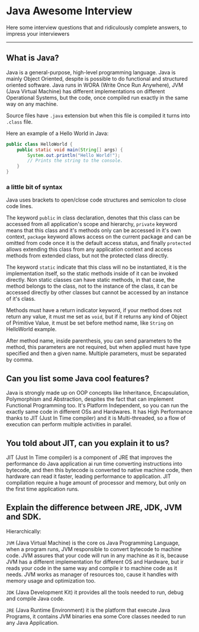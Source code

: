 # Java Awesome Interview

Here some interview questions that and ridiculously complete answers, to impress your interviewers

---

## What is Java?

Java is a general-purpose, high-level programming language. Java is mainly Object Oriented, despite is possible to do functional and structured oriented software.
Java runs in WORA (Write Once Run Anywhere), JVM (Java Virtual Machine) has different implementations on different Operational Systems, but the code, once compiled run exactly in the same way on any machine.

Source files have `.java` extension but when this file is compiled it turns into `.class` file.

Here an example of a Hello World in Java:

```Java
public class HelloWorld {
    public static void main(String[] args) {
        System.out.println("Hello World!");
        // Prints the string to the console.
    }
}
```

### a little bit of syntax

Java uses brackets to open/close code structures and semicolon to close code lines.

The keyword `public` in class declaration, denotes that this class can be accessed from all application's scope and hierarchy, `private` keyword means that this class and it's methods only can be accessed in it's own context, `package` keyword allows access on the current package and can be omitted from code once it is the default access status, and finally `protected` allows extending this class from any application context and access methods from extended class, but not the protected class directly.

The keyword `static` indicate that this class will no be instantiated, it is the implementation itself, so the static methods inside of it can be invoked directly. Non static classes can have static methods, in that case, the method belongs to the class, not to the instance of the class, it can be accessed directly by other classes but cannot be accessed by an instance of it's class.

Methods must have a return indicator keyword, if your method does not return any value, it must me set as `void`, but if it returns any kind of Object of Primitive Value, it must be set before method name, like `String` on HelloWorld example.

After method name, inside parenthesis, you can send parameters to the method, this parameters are not required, but when applied must have type specified and then a given name. Multiple parameters, must be separated by comma.

## Can you list some Java cool features?

Java is strongly made up on OOP concepts like Inheritance, Encapsulation, Polymorphism and Abstraction, despites the fact that can implement Functional Programming too. It's Platform Independent, so you can run the exactly same code in different OSs and Hardwares. It has High Performance thanks to JIT (Just In Time compiler) and it is Multi-threaded, so a flow of execution can perform multiple activities in parallel.

## You told about JIT, can you explain it to us?

JIT (Just In Time compiler) is a component of JRE that improves the performance do Java application ai run time converting instructions into bytecode, and then this bytecode is converted to native machine code, then hardware can read it faster, leading performance to application. JIT compilation require a huge amount of processor and memory, but only on the first time application runs.

## Explain the difference between JRE, JDK, JVM and SDK.

Hierarchically:

`JVM` (Java Virtual Machine) is the core os Java Programming Language, when a program runs, JVM responsible to convert bytecode to machine code. JVM assures that your code will run in any machine as it is, because JVM has a different implementation for different OS and Hardware, but ir reads your code in the same way and compile ir to machine code as it needs. JVM works as manager of resources too, cause it handles with memory usage and optimization too.

`JDK` (Java Development Kit) it provides all the tools needed to run, debug and compile Java code.

`JRE` (Java Runtime Environment) it is the platform that execute Java Programs, it contains JVM binaries ena some Core classes needed to run any Java Application.
